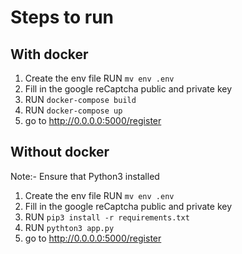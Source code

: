 # Steps to run


## With docker
1) Create the env file  RUN `mv env .env`
2) Fill in the google reCaptcha public and private key
3) RUN `docker-compose build` 
4) RUN `docker-compose up`
5) go to http://0.0.0.0:5000/register

## Without docker

Note:- Ensure that Python3 installed

1) Create the env file  RUN `mv env .env`
2) Fill in the google reCaptcha public and private key
3) RUN `pip3 install -r requirements.txt` 
4) RUN `pythton3 app.py`
5) go to http://0.0.0.0:5000/register